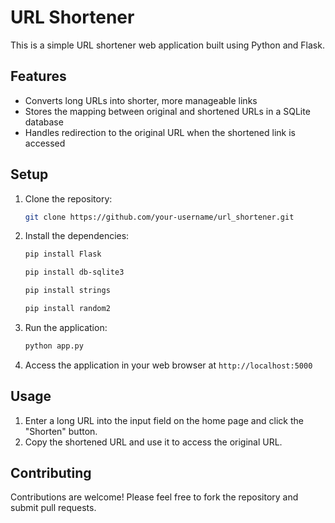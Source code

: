 # URL Shortener

This is a simple URL shortener web application built using Python and Flask.

## Features

- Converts long URLs into shorter, more manageable links
- Stores the mapping between original and shortened URLs in a SQLite database
- Handles redirection to the original URL when the shortened link is accessed

## Setup

1. Clone the repository:

   ```bash
   git clone https://github.com/your-username/url_shortener.git
   ```

2. Install the dependencies:

   ```bash
   pip install Flask
   ```
   ```bash
   pip install db-sqlite3
   ```
   ```bash
   pip install strings
   ```
   ```bash
   pip install random2
   ```
   

3. Run the application:

   ```bash
   python app.py
   ```

4. Access the application in your web browser at `http://localhost:5000`

## Usage

1. Enter a long URL into the input field on the home page and click the "Shorten" button.
2. Copy the shortened URL and use it to access the original URL.

## Contributing

Contributions are welcome! Please feel free to fork the repository and submit pull requests.
